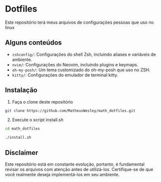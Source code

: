 # Dotfiles

Este repositório terá meus arquivos de configurações pessoas que uso no linux

## Alguns conteúdos

- `zshconfig/`: Configurações do shell Zsh, incluindo aliases e variáveis de ambiente.
- `nvim/`: Configurações do Neovim, incluindo plugins e keymaps.
- `oh-my-posh/`: Um tema customizado do oh-my-posh que uso no ZSH.
- `kitty/`: Configurações do emulador de terminal kitty.

## Instalação

1. Faça o clone deste repositório

```bash
git clone https://github.com/MatheusWesley/math_dotfiles.git
```

2. Execute o script install.sh

```bash
cd math_dotfiles
```

```bash
./install.sh
```

## Disclaimer

Este repositório está em constante evolução, portanto, é fundamental revisar os arquivos com atenção antes de utilizá-los. Certifique-se de que você realmente deseja implementá-los em seu ambiente.
